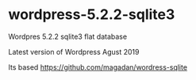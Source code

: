 # wordpress-5.2.2-sqlite3
Wordpres 5.2.2 sqlite3 flat database

Latest version of Wordpress Agust 2019

Its based https://github.com/magadan/wordress-sqlite

